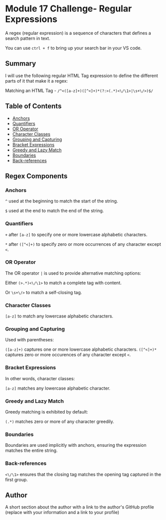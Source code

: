 # Module 17 Challenge- Regular Expressions

A regex (regular expression) is a sequence of characters that defines a search pattern in text.

You can use `ctrl + f` to bring up your search bar in your VS code.

## Summary

I will use the following regular HTML Tag expression to define the different parts of it that make it a regex:

Matching an HTML Tag - `/^<([a-z]+)([^<]+)*(?:>(.*)<\/\1>|\s+\/>)$/`

## Table of Contents

- [Anchors](#anchors)
- [Quantifiers](#quantifiers)
- [OR Operator](#or-operator)
- [Character Classes](#character-classes)
- [Grouping and Capturing](#grouping-and-capturing)
- [Bracket Expressions](#bracket-expressions)
- [Greedy and Lazy Match](#greedy-and-lazy-match)
- [Boundaries](#boundaries)
- [Back-references](#back-references)

## Regex Components

### Anchors

`^` used at the beginning to match the start of the string.

`$` used at the end to match the end of the string.

### Quantifiers

`+` after `[a-z]` to specify one or more lowercase alphabetic characters.

`*` after `([^<]+)` to specify zero or more occurrences of any character except `<`.

### OR Operator

The OR operator `|` is used to provide alternative matching options:

Either `(>.*)<\/\1>` to match a complete tag with content.

Or `\s+\/>` to match a self-closing tag.

### Character Classes

`[a-z]` to match any lowercase alphabetic characters.

### Grouping and Capturing

Used with parentheses:

`([a-z]+)` captures one or more lowercase alphabetic characters.
`([^<]+)*` captures zero or more occurences of any character except `<`.

### Bracket Expressions

In other words, character classes:

`[a-z]` matches any lowercase alphabetic character.

### Greedy and Lazy Match

Greedy matching is exhibited by default:

`(.*)` matches zero or more of any character greedily.

### Boundaries

Boundaries are used implicitly with anchors, ensuring the expression matches the entire string.

### Back-references

`<\/\1>` ensures that the closing tag matches the opening tag captured in the first group.

## Author

A short section about the author with a link to the author's GitHub profile (replace with your information and a link to your profile)